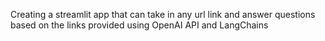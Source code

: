Creating a streamlit app that can take in any url link and answer questions based on the links provided using OpenAI API and LangChains